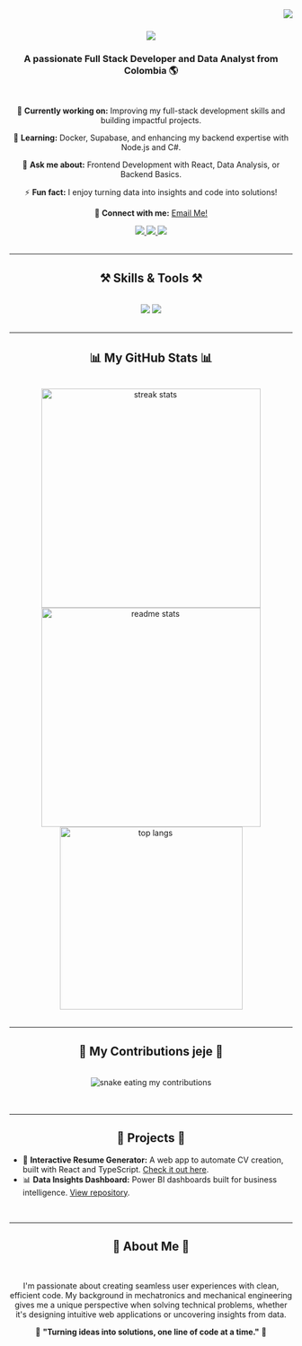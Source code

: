 <img align="right" src="https://visitor-badge.laobi.icu/badge?page_id=JaimeIngenia.JaimeIngenia" />

<h1 align="center">
    <img src="https://readme-typing-svg.herokuapp.com/?font=Righteous&size=35&center=true&vCenter=true&width=500&height=70&duration=4000&lines=Hi+There!+👋;+I'm+Jaime+Moncayo!;" />
</h1>

<h3 align="center">A passionate Full Stack Developer and Data Analyst from Colombia 🌎</h3>

<br/>

<div align="center">
 
 🔭 **Currently working on:** Improving my full-stack development skills and building impactful projects.

🌱 **Learning:** Docker, Supabase, and enhancing my backend expertise with Node.js and C#.

💬 **Ask me about:** Frontend Development with React, Data Analysis, or Backend Basics.

⚡ **Fun fact:** I enjoy turning data into insights and code into solutions!

📧 **Connect with me:** [Email Me!](mailto:jaime.moncayo@gmail.com)

<div align="center"> 
  <a href="mailto:pedro.sales.muniz@gmail.com">
    <img src="https://img.shields.io/badge/Gmail-333333?style=for-the-badge&logo=gmail&logoColor=red" />
  </a>
  <a href="https://linkedin.com/in/pedro-sales-muniz" target="_blank">
    <img src="https://img.shields.io/badge/LinkedIn-0077B5?style=for-the-badge&logo=linkedin&logoColor=white" target="_blank" />
  </a>
  <a href="https://salesp07.github.io" target="_blank">
     <img src="https://img.shields.io/badge/Portfolio-FF5722?style=for-the-badge&logo=todoist&logoColor=white" target="_blank" /> <!-- sqlite, safari, google-chrome are other good icon options -->
  </a>
</div>

</div>
 
<br/>
<hr/>

<h2 align="center">⚒️ Skills & Tools ⚒️</h2>
<br/>
<div align="center">
    <img src="https://skillicons.dev/icons?i=react,redux,typescript,javascript,html,css,bootstrap,tailwind,git,github,nodejs,python,mysql,postgresql,azure" />
    <img src="https://skillicons.dev/icons?i=powerbi,vscode,figma,java,sql" />
</div>

<br/>
<hr/>

<div align="center">
  <h2>📊 My GitHub Stats 📊</h2>
  <br>
  <img width=390 src="https://streak-stats.demolab.com?user=JaimeIngenia&count_private=true&theme=react&border_radius=10" alt="streak stats"/>
  <img width=390 src="https://github-readme-stats.vercel.app/api?username=JaimeIngenia&count_private=true&show_icons=true&theme=react&rank_icon=github&border_radius=10" alt="readme stats" />
  <br/>
  <img width=325 align="center" src="https://github-readme-stats.vercel.app/api/top-langs/?username=JaimeIngenia&hide=HTML&langs_count=8&layout=compact&theme=react&border_radius=10" alt="top langs" />
</div>

<br/>
<hr/>

<div align="center">
  <h2>🐍 My Contributions jeje 🐍</h2>
  <br>
  <img alt="snake eating my contributions" src="https://raw.githubusercontent.com/JaimeIngenia/JaimeIngenia/output/snake-dark.svg" />
  <br/><br/><br/>
</div>

<hr/>

<h2 align="center">🚀 Projects 🚀</h2>
<ul>
  <li>🌟 <strong>Interactive Resume Generator:</strong> A web app to automate CV creation, built with React and TypeScript. <a href="https://github.com/jaime-moncayo/resume-generator">Check it out here</a>.</li>
  <li>📊 <strong>Data Insights Dashboard:</strong> Power BI dashboards built for business intelligence. <a href="https://github.com/jaime-moncayo/data-insights">View repository</a>.</li>
</ul>

<br/>
<hr/>

<h2 align="center">🌟 About Me 🌟</h2>
<br/>
<p align="center">
    I'm passionate about creating seamless user experiences with clean, efficient code. My background in mechatronics and mechanical engineering gives me a unique perspective when solving technical problems, whether it's designing intuitive web applications or uncovering insights from data.
</p>

<div align="center">
  🌟 <strong>"Turning ideas into solutions, one line of code at a time."</strong> 🌟
</div>

<br/><br/>

<br/>

